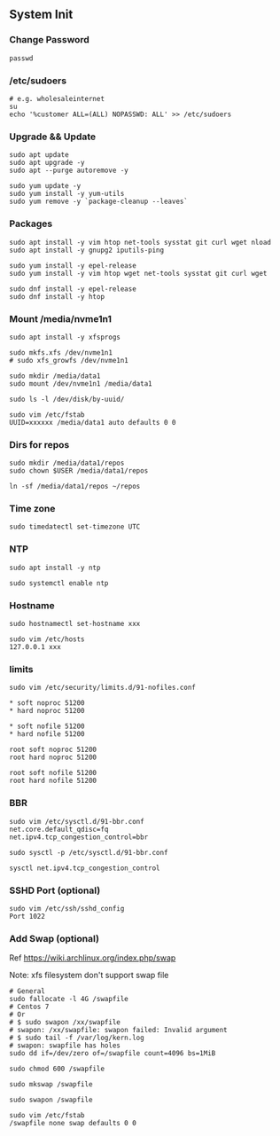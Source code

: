 ## System Init

### Change Password

```
passwd
```

### /etc/sudoers

```
# e.g. wholesaleinternet
su
echo '%customer ALL=(ALL) NOPASSWD: ALL' >> /etc/sudoers
```

### Upgrade && Update

```
sudo apt update
sudo apt upgrade -y
sudo apt --purge autoremove -y

sudo yum update -y
sudo yum install -y yum-utils
sudo yum remove -y `package-cleanup --leaves`
```

### Packages

```
sudo apt install -y vim htop net-tools sysstat git curl wget nload
sudo apt install -y gnupg2 iputils-ping

sudo yum install -y epel-release
sudo yum install -y vim htop wget net-tools sysstat git curl wget

sudo dnf install -y epel-release
sudo dnf install -y htop
```

### Mount /media/nvme1n1

```
sudo apt install -y xfsprogs
```

```
sudo mkfs.xfs /dev/nvme1n1
# sudo xfs_growfs /dev/nvme1n1

sudo mkdir /media/data1
sudo mount /dev/nvme1n1 /media/data1

sudo ls -l /dev/disk/by-uuid/

sudo vim /etc/fstab
UUID=xxxxxx /media/data1 auto defaults 0 0
```

### Dirs for repos

```
sudo mkdir /media/data1/repos
sudo chown $USER /media/data1/repos

ln -sf /media/data1/repos ~/repos
```

### Time zone

```
sudo timedatectl set-timezone UTC
```

### NTP

```
sudo apt install -y ntp
```

```
sudo systemctl enable ntp
```

### Hostname

```
sudo hostnamectl set-hostname xxx

sudo vim /etc/hosts
127.0.0.1 xxx
```

### limits

```
sudo vim /etc/security/limits.d/91-nofiles.conf

* soft noproc 51200
* hard noproc 51200

* soft nofile 51200
* hard nofile 51200

root soft noproc 51200
root hard noproc 51200

root soft nofile 51200
root hard nofile 51200
```

### BBR

```
sudo vim /etc/sysctl.d/91-bbr.conf
net.core.default_qdisc=fq
net.ipv4.tcp_congestion_control=bbr

sudo sysctl -p /etc/sysctl.d/91-bbr.conf

sysctl net.ipv4.tcp_congestion_control
```

### SSHD Port (optional)

```
sudo vim /etc/ssh/sshd_config
Port 1022
```

### Add Swap (optional)

Ref https://wiki.archlinux.org/index.php/swap

Note: xfs filesystem don't support swap file

```
# General
sudo fallocate -l 4G /swapfile
# Centos 7
# Or 
# $ sudo swapon /xx/swapfile
# swapon: /xx/swapfile: swapon failed: Invalid argument
# $ sudo tail -f /var/log/kern.log
# swapon: swapfile has holes
sudo dd if=/dev/zero of=/swapfile count=4096 bs=1MiB

sudo chmod 600 /swapfile

sudo mkswap /swapfile

sudo swapon /swapfile

sudo vim /etc/fstab
/swapfile none swap defaults 0 0
```
